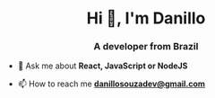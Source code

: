 <h1 align="center">Hi 👋, I'm Danillo</h1>
<h3 align="center">A developer from Brazil</h3>

- 💬 Ask me about **React, JavaScript or NodeJS**

- 📫 How to reach me **danillosouzadev@gmail.com**
